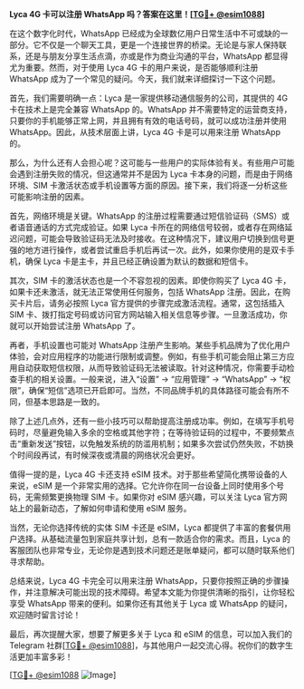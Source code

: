 **Lyca 4G 卡可以注册 WhatsApp 吗？答案在这里！[[TG💪+ @esim1088](https://t.me/s/esim1088)]**

在这个数字化时代，WhatsApp 已经成为全球数亿用户日常生活中不可或缺的一部分。它不仅是一个聊天工具，更是一个连接世界的桥梁。无论是与家人保持联系，还是与朋友分享生活点滴，亦或是作为商业沟通的平台，WhatsApp 都显得尤为重要。然而，对于使用 Lyca 4G 卡的用户来说，是否能够顺利注册 WhatsApp 成为了一个常见的疑问。今天，我们就来详细探讨一下这个问题。

首先，我们需要明确一点：Lyca 是一家提供移动通信服务的公司，其提供的 4G 卡在技术上是完全兼容 WhatsApp 的。WhatsApp 并不需要特定的运营商支持，只要你的手机能够正常上网，并且拥有有效的电话号码，就可以成功注册并使用 WhatsApp。因此，从技术层面上讲，Lyca 4G 卡是可以用来注册 WhatsApp 的。

那么，为什么还有人会担心呢？这可能与一些用户的实际体验有关。有些用户可能会遇到注册失败的情况，但这通常并不是因为 Lyca 卡本身的问题，而是由于网络环境、SIM 卡激活状态或手机设置等方面的原因。接下来，我们将逐一分析这些可能影响注册的因素。

首先，网络环境是关键。WhatsApp 的注册过程需要通过短信验证码（SMS）或者语音通话的方式完成验证。如果 Lyca 卡所在的网络信号较弱，或者存在网络延迟问题，可能会导致验证码无法及时接收。在这种情况下，建议用户切换到信号更强的地方进行操作，或者尝试重启手机后再试一次。此外，如果你使用的是双卡手机，确保 Lyca 卡是主卡，并且已经正确设置为默认的数据和短信卡。

其次，SIM 卡的激活状态也是一个不容忽视的因素。即使你购买了 Lyca 4G 卡，如果卡还未激活，就无法正常使用任何服务，包括 WhatsApp 注册。因此，在购买卡片后，请务必按照 Lyca 官方提供的步骤完成激活流程。通常，这包括插入 SIM 卡、拨打指定号码或访问官方网站输入相关信息等步骤。一旦激活成功，你就可以开始尝试注册 WhatsApp 了。

再者，手机设置也可能对 WhatsApp 注册产生影响。某些手机品牌为了优化用户体验，会对应用程序的功能进行限制或调整。例如，有些手机可能会阻止第三方应用自动获取短信权限，从而导致验证码无法被读取。针对这种情况，你需要手动检查手机的相关设置。一般来说，进入“设置” -> “应用管理” -> “WhatsApp” -> “权限”，确保“短信”选项已开启即可。当然，不同品牌手机的具体路径可能会有所不同，但基本思路是一致的。

除了上述几点外，还有一些小技巧可以帮助提高注册成功率。例如，在填写手机号码时，尽量避免输入多余的空格或其他字符；在等待验证码的过程中，不要频繁点击“重新发送”按钮，以免触发系统的防滥用机制；如果多次尝试仍然失败，不妨换个时间段再试，有时候深夜或清晨的网络状况会更好。

值得一提的是，Lyca 4G 卡还支持 eSIM 技术。对于那些希望简化携带设备的人来说，eSIM 是一个非常实用的选择。它允许你在同一台设备上同时使用多个号码，无需频繁更换物理 SIM 卡。如果你对 eSIM 感兴趣，可以关注 Lyca 官方网站上的最新动态，了解如何申请和使用 eSIM 服务。

当然，无论你选择传统的实体 SIM 卡还是 eSIM，Lyca 都提供了丰富的套餐供用户选择。从基础流量包到家庭共享计划，总有一款适合你的需求。而且，Lyca 的客服团队也非常专业，无论你是遇到技术问题还是账单疑问，都可以随时联系他们寻求帮助。

总结来说，Lyca 4G 卡完全可以用来注册 WhatsApp，只要你按照正确的步骤操作，并注意解决可能出现的技术障碍。希望本文能为你提供清晰的指引，让你轻松享受 WhatsApp 带来的便利。如果你还有其他关于 Lyca 或 WhatsApp 的疑问，欢迎随时留言讨论！

最后，再次提醒大家，想要了解更多关于 Lyca 和 eSIM 的信息，可以加入我们的 Telegram 社群[[TG💪+ @esim1088](https://t.me/s/esim1088)]，与其他用户一起交流心得。祝你们的数字生活更加丰富多彩！

[[TG💪+ @esim1088](https://t.me/s/esim1088) ![Image](https://i.postimg.cc/4NQfJmqS/Snipaste-2025-05-13-00-14-12.png)]
